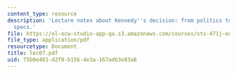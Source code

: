 ```yaml
---
content_type: resource
description: 'Lecture notes about Kennedy''s decision: from politics to engineering
  specs.'
file: https://ol-ocw-studio-app-qa.s3.amazonaws.com/courses/sts-471j-engineering-apollo-the-moon-project-as-a-complex-system-spring-2007/75b0e401d2f9b1564e3a167adb3e83a6_lec07.pdf
file_type: application/pdf
resourcetype: Document
title: lec07.pdf
uid: 75b0e401-d2f9-b156-4e3a-167adb3e83a6
---
```

